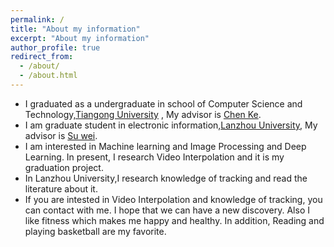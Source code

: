```yaml
---
permalink: /
title: "About my information"
excerpt: "About my information"
author_profile: true
redirect_from: 
  - /about/
  - /about.html
---
```


* I graduated as a undergraduate in school of Computer Science and Technology,[Tiangong University](<https://www.tjpu.edu.cn/>)  , My advisor is [Chen Ke](<http://xxxy.lzu.edu.cn/shiziduiwu/jiaoshiduiwu/fujiaoshou/2020/0920/132704.html>).
* I am graduate student  in  electronic information,[Lanzhou University](<http://www.lzu.edu.cn/>), My advisor is [Su wei](<http://xxxy.lzu.edu.cn/shiziduiwu/jiaoshiduiwu/fujiaoshou/2020/0920/132704.html>).
* I am interested in Machine learning and Image Processing and Deep Learning. In present, I research Video Interpolation and it is my graduation project.
* In Lanzhou University,I research knowledge of tracking and read the literature about it. 
* If you are intested in Video Interpolation and knowledge of tracking, you can contact with me. I hope that we can have a new discovery. Also I like fitness which makes me happy and healthy. In addition, Reading and playing basketball are my favorite.
